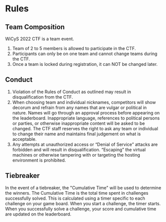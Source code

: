 # Rules

## Team Composition

WiCyS 2022 CTF is a team event. 

1. Team of 2 to 5 members is allowed to participate in the CTF.
2. Participants can only be on one team and cannot change teams during the CTF.
3. Once a team is locked during registration, it can NOT be changed later.

## Conduct
1. Violation of the Rules of Conduct as outlined may result in disqualification from the CTF.
2. When choosing team and individual nicknames, competitors will show decorum and refrain from any names that are vulgar or political in nature. Names will go through an approval process before appearing on the leaderboard. Inappropriate language, references to political persons or parties, or otherwise inappropriate content will be asked to be changed. The CTF staff reserves the right to ask any team or individual to change their name and maintains final judgement on what is acceptable.
3. Any attempts at unauthorized access or “Denial of Service” attacks are forbidden and will result in disqualification. “Escaping” the virtual machines or otherwise tampering with or targeting the hosting environment is prohibited.

## Tiebreaker
In the event of a tiebreaker, the "Cumulative Time" will be used to determine the winners. The Cumulative Time is the total time spent in challenges successfully solved. This is calculated using a timer specific to each challenge on your game board. When you start a challenge, the timer starts. When you successfully solve a challenge, your score and cumulative time are updated on the leaderboard.

